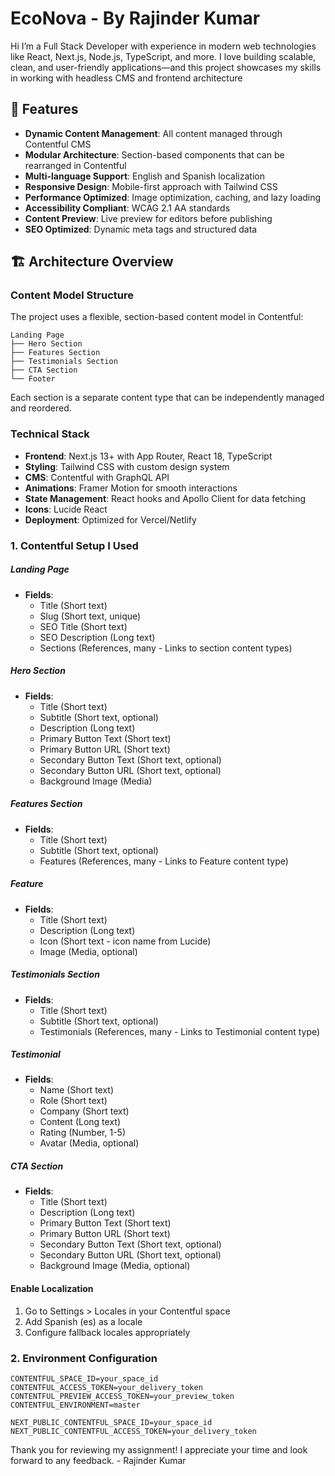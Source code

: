 # EcoNova - By Rajinder Kumar 
Hi I’m a Full Stack Developer with experience in modern web technologies like React, Next.js, Node.js, TypeScript, and more. I love building scalable, clean, and user-friendly applications—and this project showcases my skills in working with headless CMS and frontend architecture


## 🌟 Features

- **Dynamic Content Management**: All content managed through Contentful CMS
- **Modular Architecture**: Section-based components that can be rearranged in Contentful
- **Multi-language Support**: English and Spanish localization
- **Responsive Design**: Mobile-first approach with Tailwind CSS
- **Performance Optimized**: Image optimization, caching, and lazy loading
- **Accessibility Compliant**: WCAG 2.1 AA standards
- **Content Preview**: Live preview for editors before publishing
- **SEO Optimized**: Dynamic meta tags and structured data

## 🏗️ Architecture Overview

### Content Model Structure

The project uses a flexible, section-based content model in Contentful:

```
Landing Page
├── Hero Section
├── Features Section
├── Testimonials Section
├── CTA Section
└── Footer
```

Each section is a separate content type that can be independently managed and reordered.

### Technical Stack

- **Frontend**: Next.js 13+ with App Router, React 18, TypeScript
- **Styling**: Tailwind CSS with custom design system
- **CMS**: Contentful with GraphQL API
- **Animations**: Framer Motion for smooth interactions
- **State Management**: React hooks and Apollo Client for data fetching
- **Icons**: Lucide React
- **Deployment**: Optimized for Vercel/Netlify



### 1. Contentful Setup I Used


##### Landing Page
- **Fields**:
  - Title (Short text)
  - Slug (Short text, unique)
  - SEO Title (Short text)
  - SEO Description (Long text)
  - Sections (References, many - Links to section content types)

##### Hero Section
- **Fields**:
  - Title (Short text)
  - Subtitle (Short text, optional)
  - Description (Long text)
  - Primary Button Text (Short text)
  - Primary Button URL (Short text)
  - Secondary Button Text (Short text, optional)
  - Secondary Button URL (Short text, optional)
  - Background Image (Media)

##### Features Section
- **Fields**:
  - Title (Short text)
  - Subtitle (Short text, optional)
  - Features (References, many - Links to Feature content type)

##### Feature
- **Fields**:
  - Title (Short text)
  - Description (Long text)
  - Icon (Short text - icon name from Lucide)
  - Image (Media, optional)

##### Testimonials Section
- **Fields**:
  - Title (Short text)
  - Subtitle (Short text, optional)
  - Testimonials (References, many - Links to Testimonial content type)

##### Testimonial
- **Fields**:
  - Name (Short text)
  - Role (Short text)
  - Company (Short text)
  - Content (Long text)
  - Rating (Number, 1-5)
  - Avatar (Media, optional)

##### CTA Section
- **Fields**:
  - Title (Short text)
  - Description (Long text)
  - Primary Button Text (Short text)
  - Primary Button URL (Short text)
  - Secondary Button Text (Short text, optional)
  - Secondary Button URL (Short text, optional)
  - Background Image (Media, optional)

#### Enable Localization

1. Go to Settings > Locales in your Contentful space
2. Add Spanish (es) as a locale
3. Configure fallback locales appropriately

### 2. Environment Configuration


```env
CONTENTFUL_SPACE_ID=your_space_id
CONTENTFUL_ACCESS_TOKEN=your_delivery_token
CONTENTFUL_PREVIEW_ACCESS_TOKEN=your_preview_token
CONTENTFUL_ENVIRONMENT=master

NEXT_PUBLIC_CONTENTFUL_SPACE_ID=your_space_id
NEXT_PUBLIC_CONTENTFUL_ACCESS_TOKEN=your_delivery_token
```


Thank you for reviewing my assignment!
I appreciate your time and look forward to any feedback.
                                            - Rajinder Kumar


